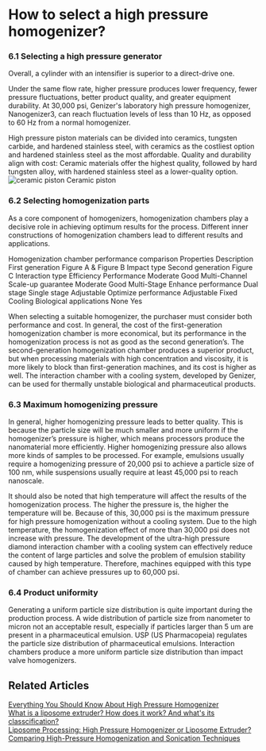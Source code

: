 # How to select a high pressure homogenizer?

### 6.1 Selecting a high pressure generator

Overall, a cylinder with an intensifier is superior to a direct-drive one.

Under the same flow rate, higher pressure produces lower frequency, fewer pressure fluctuations, better product quality, and greater equipment durability. At 30,000 psi, Genizer's laboratory high pressure homogenizer, Nanogenizer3, can reach fluctuation levels of less than 10 Hz, as opposed to 60 Hz from a normal homogenizer.

High pressure piston materials can be divided into ceramics, tungsten carbide, and hardened stainless steel, with ceramics as the costliest option and hardened stainless steel as the most affordable. Quality and durability align with cost: Ceramic materials offer the highest quality, followed by hard tungsten alloy, with hardened stainless steel as a lower-quality option. 
![ceramic piston](https://www.genizer.com/u_file/2202/photo/81ab5200e0.png)
Ceramic piston

 
### 6.2 Selecting homogenization parts

As a core component of homogenizers, homogenization chambers play a decisive role in achieving optimum results for the process. Different inner constructions of homogenization chambers lead to different results and applications. 

Homogenization chamber performance comparison
Properties	Description	First generation Figure A & Figure B Impact type	Second generation Figure C Interaction type
Efficiency	Performance	Moderate	Good
Multi-Channel	Scale-up guarantee	Moderate	Good
Multi-Stage	Enhance performance	Dual stage	Single stage
Adjustable	Optimize performance	Adjustable	Fixed
Cooling	Biological applications	None	Yes
 
 
When selecting a suitable homogenizer, the purchaser must consider both performance and cost. In general, the cost of the first-generation homogenization chamber is more economical, but its performance in the homogenization process is not as good as the second generation’s. The second-generation homogenization chamber produces a superior product, but when processing materials with high concentration and viscosity, it is more likely to block than first-generation machines, and its cost is higher as well. The interaction chamber with a cooling system, developed by Genizer, can be used for thermally unstable biological and pharmaceutical products. 

### 6.3 Maximum homogenizing pressure

In general, higher homogenizing pressure leads to better quality. This is because the particle size will be much smaller and more uniform if the homogenizer’s pressure is higher, which means processors produce the nanomaterial more efficiently. Higher homogenizing pressure also allows more kinds of samples to be processed. For example, emulsions usually require a homogenizing pressure of 20,000 psi to achieve a particle size of 100 nm, while suspensions usually require at least 45,000 psi to reach nanoscale.

It should also be noted that high temperature will affect the results of the homogenization process. The higher the pressure is, the higher the temperature will be. Because of this, 30,000 psi is the maximum pressure for high pressure homogenization without a cooling system. Due to the high temperature, the homogenization effect of more than 30,000 psi does not increase with pressure. The development of the ultra-high pressure diamond interaction chamber with a cooling system can effectively reduce the content of large particles and solve the problem of emulsion stability caused by high temperature. Therefore, machines equipped with this type of chamber can achieve pressures up to 60,000 psi.

### 6.4 Product uniformity

Generating a uniform particle size distribution is quite important during the production process. A wide distribution of particle size from nanometer to micron not an acceptable result, especially if particles larger than 5 um are present in a pharmaceutical emulsion. USP (US Pharmacopeia) regulates the particle size distribution of pharmaceutical emulsions. Interaction chambers produce a more uniform particle size distribution than impact valve homogenizers.

## Related Articles
[Everything You Should Know About High Pressure Homogenizer](https://www.genizer.com/art/high-pressure-homogenizer-introduction_a0049.html)  
[What is a liposome extruder? How does it work? And what's its classcification?](https://www.genizer.com/art/liposome-extruder_a0055.html)  
[Liposome Processing: High Pressure Homogenizer or Liposome Extruder?](https://www.genizer.com/info/liposome-processing-high-pressure-homogenizer-or-liposome-extruder_i0042.html)  
[Comparing High-Pressure Homogenization and Sonication Techniques](https://www.genizer.com/info/the-difference-of-high-pressure-homogenization-vs-sonication_i0046.html)  
